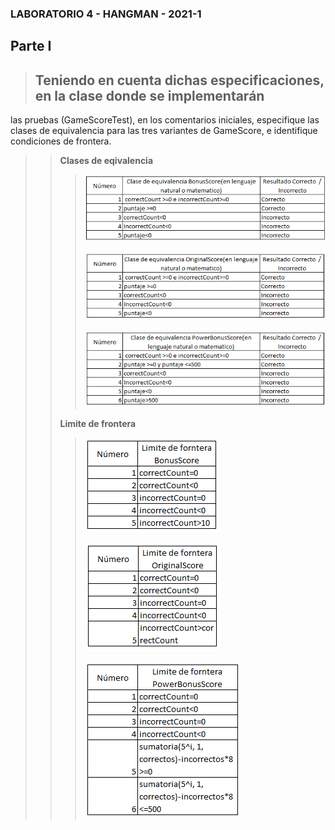 ### LABORATORIO 4 - HANGMAN - 2021-1
## Parte I
> ## Teniendo en cuenta dichas especificaciones, en la clase donde se implementarán
 las pruebas (GameScoreTest), en los comentarios iniciales, especifique las clases de 
equivalencia para las tres variantes de GameScore, e identifique condiciones de frontera.
>>
>> **Clases de eqivalencia**
>>>
>>> ![](tabla1.PNG)
>>>
>>> ![](tabla2.PNG)
>>>
>>> ![](tabla3.PNG)
>>>
>>
>> **Limite de frontera**
>>>
>>> ![](tabla4.PNG)
>>>
>>> ![](tabla5.PNG)
>>>
>>> ![](tabla6.PNG)
>>>
